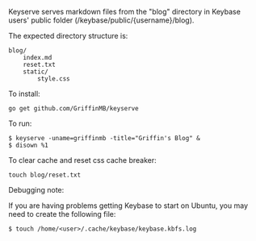 Keyserve serves markdown files from the "blog" directory in Keybase users'
public folder (/keybase/public/{username}/blog). 

The expected directory structure is:

```
blog/
    index.md
    reset.txt
    static/
        style.css
```

To install:

`go get github.com/GriffinMB/keyserve`

To run:

```
$ keyserve -uname=griffinmb -title="Griffin's Blog" &
$ disown %1
```

To clear cache and reset css cache breaker:

`touch blog/reset.txt`

Debugging note:

If you are having problems getting Keybase to start on Ubuntu, you may need to create the following file:

```
$ touch /home/<user>/.cache/keybase/keybase.kbfs.log
```
